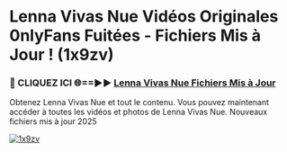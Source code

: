 # Lenna Vivas Nue Vidéos Originales 0nlyFans Fuitées - Fichiers Mis à Jour ! (1x9zv)

<h3>🔴 CLIQUEZ ICI 🌐==►► <a href="https://tinyurl.com/2pmr4ezf" rel="nofollow">Lenna Vivas Nue Fichiers Mis à Jour</a></h3>

Obtenez Lenna Vivas Nue et tout le contenu. Vous pouvez maintenant accéder à toutes les vidéos et photos de Lenna Vivas Nue. Nouveaux fichiers mis à jour 2025

[![1x9zv](https://i.imgur.com/6SNvagu.gif)](https://tinyurl.com/2pmr4ezf)
